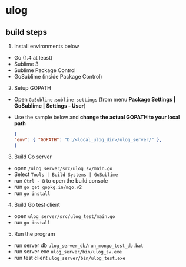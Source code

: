 # ulog

## build steps

1. Install environments below
  - Go (1.4 at least)
  - Sublime 3
  - Sublime Package Control
  - GoSublime (inside Package Control)

2. Setup GOPATH
  - Open `GoSubline.subline-settings` (from menu __Package Settings | GoSublime | Settings - User__) 
  - Use the sample below and __change the actual GOPATH to your local path__  
  
    ``` json
    {
    "env": { "GOPATH": "D:/<local_ulog_dir>/ulog_server/" },    
    }
    ```

3. Build Go server 
  - open `/ulog_server/src/ulog_sv/main.go` 
  - Select `Tools | Build Systems | GoSublime`
  - run `Ctrl - B` to open the build console
  - run `go get gopkg.in/mgo.v2`
  - run `go install`

4. Build Go test client
  - open `ulog_server/src/ulog_test/main.go`
  - run `go install`
  
5. Run the program
  - run server db `ulog_server_db/run_mongo_test_db.bat`
  - run server exe `ulog_server/bin/ulog_sv.exe`
  - run test client `ulog_server/bin/ulog_test.exe`


